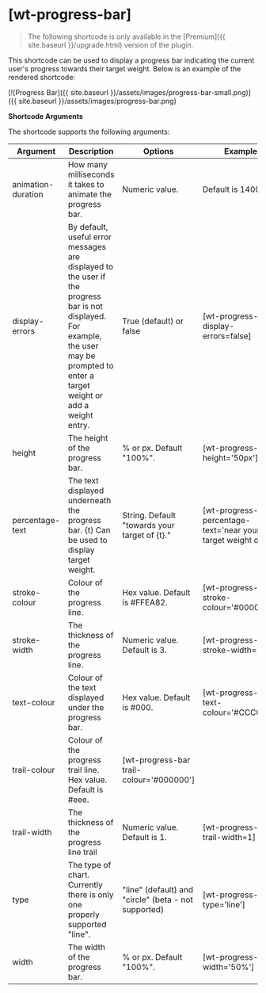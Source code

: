 # [wt-progress-bar]

> The following shortcode is only available in the [Premium]({{ site.baseurl }}/upgrade.html) version of the plugin.

This shortcode can be used to display a progress bar indicating the current user's progress towards their target weight. Below is an example of the rendered shortcode:

[![Progress Bar]({{ site.baseurl }}/assets/images/progress-bar-small.png)]({{ site.baseurl }}/assets/images/progress-bar.png)

**Shortcode Arguments**
 
The shortcode supports the following arguments:
 
| Argument | Description | Options | Example |
|--|--|--|--|
animation-duration|How many milliseconds it takes to animate the progress bar.|Numeric value.|Default is 1400.|[wt-progress-bar animation-duration=100]
|display-errors|By default, useful error messages are displayed to the user if the progress bar is not displayed. For example, the user may be prompted to enter a target weight or add a weight entry.|True (default) or false|[wt-progress-bar display-errors=false]
height|The height of the progress bar.|% or px. Default "100%".|[wt-progress-bar height='50px']
percentage-text|The text displayed underneath the progress bar. {t} Can be used to display target weight.|String. Default "towards your target of {t}."|[wt-progress-bar percentage-text='near your target weight of {t}']
stroke-colour|Colour of the progress line.|Hex value. Default is #FFEA82.|[wt-progress-bar stroke-colour='#000000']
stroke-width|The thickness of the progress line.|Numeric value. Default is 3.|[wt-progress-bar stroke-width=10]
text-colour|	Colour of the text displayed under the progress bar.|	Hex value. Default is #000.|	[wt-progress-bar text-colour='#CCCCCC']
trail-colour|	Colour of the progress trail line.	Hex value. Default is #eee.|	[wt-progress-bar trail-colour='#000000']
trail-width|	The thickness of the progress line trail	|Numeric value. Default is 1.|	[wt-progress-bar trail-width=1]
type|	The type of chart. Currently there is only one properly supported "line".	|"line" (default) and "circle" (beta - not supported)|	[wt-progress-bar type='line']
width	|The width of the progress bar.	|% or px. Default "100%".|	[wt-progress-bar width='50%']
